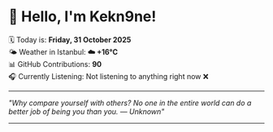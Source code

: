 # 👋 Hello, I'm Kekn9ne!

🗓️ Today is: **Friday, 31 October 2025**  
🌤️ Weather in Istanbul: **☁️   +16°C**  
📊 GitHub Contributions: **90**  
🎧 Currently Listening: Not listening to anything right now ❌

---

_"Why compare yourself with others? No one in the entire world can do a better job of being you than you. — *Unknown*"_

---
